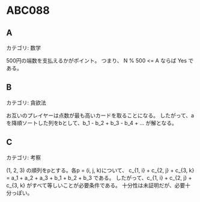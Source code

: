 # ABC088

## A
カテゴリ: 数学

500円の端数を支払えるかがポイント。
つまり、 N % 500 <= A ならば Yes である。

## B
カテゴリ: 貪欲法

お互いのプレイヤーは点数が最も高いカードを取ることになる。
したがって、aを降順ソートした列をbとして、b_1 - b_2 + b_3 - b_4 + ... が解となる。

## C
カテゴリ: 考察

(1, 2, 3) の順列をpとする。各p = (i, j, k)について、 c_{1, i} + c_{2, j} + c_{3, k} = a_1 + a_2 + a_3 + b_1 + b_2 + b_3 である。
したがって、c_{1, i} + c_{2, j} + c_{3, k} がすべて等しいことが必要条件である。
十分性は未証明だが、必要十分っぽい。
